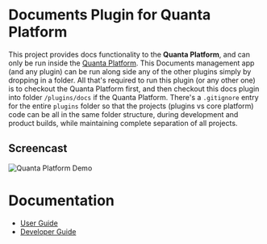 # Documents Plugin for Quanta Platform

This project provides docs functionality to the **Quanta Platform**, and can only be run inside the [Quanta Platform](https://github.com/Clay-Ferguson/quanta). This Documents management app (and any plugin) can be run along side any of the other plugins simply by dropping in a folder. All that's required to run this plugin (or any other one) is to checkout the Quanta Platform first, and then checkout this docs plugin into folder `/plugins/docs` if the Quanta Platform. There's a `.gitignore` entry for the entire `plugins` folder so that the projects (plugins vs core platform) code can be all in the same folder structure, during development and product builds, while maintaining complete separation of all projects.

## Screencast   

![Quanta Platform Demo](docs/img/screencast.gif?raw=true)

# Documentation 

* [User Guide](./docs/user_guide.md)
* [Developer Guide](./docs/developer_guide.md)
